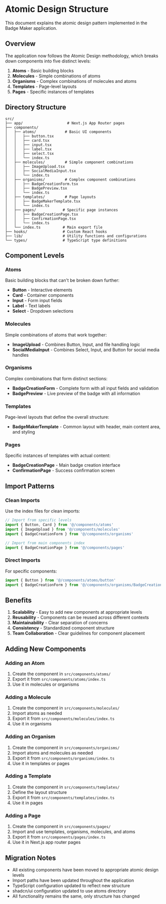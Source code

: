 # Atomic Design Structure

This document explains the atomic design pattern implemented in the Badge Maker application.

## Overview

The application now follows the Atomic Design methodology, which breaks down components into five distinct levels:

1. **Atoms** - Basic building blocks
2. **Molecules** - Simple combinations of atoms
3. **Organisms** - Complex combinations of molecules and atoms
4. **Templates** - Page-level layouts
5. **Pages** - Specific instances of templates

## Directory Structure

```
src/
├── app/                    # Next.js App Router pages
├── components/
│   ├── atoms/             # Basic UI components
│   │   ├── button.tsx
│   │   ├── card.tsx
│   │   ├── input.tsx
│   │   ├── label.tsx
│   │   ├── select.tsx
│   │   └── index.ts
│   ├── molecules/         # Simple component combinations
│   │   ├── ImageUpload.tsx
│   │   ├── SocialMediaInput.tsx
│   │   └── index.ts
│   ├── organisms/         # Complex component combinations
│   │   ├── BadgeCreationForm.tsx
│   │   ├── BadgePreview.tsx
│   │   └── index.ts
│   ├── templates/         # Page layouts
│   │   ├── BadgeMakerTemplate.tsx
│   │   └── index.ts
│   ├── pages/            # Specific page instances
│   │   ├── BadgeCreationPage.tsx
│   │   ├── ConfirmationPage.tsx
│   │   └── index.ts
│   └── index.ts          # Main export file
├── hooks/                # Custom React hooks
├── lib/                  # Utility functions and configurations
└── types/                # TypeScript type definitions
```

## Component Levels

### Atoms
Basic building blocks that can't be broken down further:
- **Button** - Interactive elements
- **Card** - Container components
- **Input** - Form input fields
- **Label** - Text labels
- **Select** - Dropdown selections

### Molecules
Simple combinations of atoms that work together:
- **ImageUpload** - Combines Button, Input, and file handling logic
- **SocialMediaInput** - Combines Select, Input, and Button for social media handles

### Organisms
Complex combinations that form distinct sections:
- **BadgeCreationForm** - Complete form with all input fields and validation
- **BadgePreview** - Live preview of the badge with all information

### Templates
Page-level layouts that define the overall structure:
- **BadgeMakerTemplate** - Common layout with header, main content area, and styling

### Pages
Specific instances of templates with actual content:
- **BadgeCreationPage** - Main badge creation interface
- **ConfirmationPage** - Success confirmation screen

## Import Patterns

### Clean Imports
Use the index files for clean imports:

```typescript
// Import from specific levels
import { Button, Card } from '@/components/atoms'
import { ImageUpload } from '@/components/molecules'
import { BadgeCreationForm } from '@/components/organisms'

// Import from main components index
import { BadgeCreationPage } from '@/components/pages'
```

### Direct Imports
For specific components:

```typescript
import { Button } from '@/components/atoms/button'
import { BadgeCreationForm } from '@/components/organisms/BadgeCreationForm'
```

## Benefits

1. **Scalability** - Easy to add new components at appropriate levels
2. **Reusability** - Components can be reused across different contexts
3. **Maintainability** - Clear separation of concerns
4. **Consistency** - Standardized component structure
5. **Team Collaboration** - Clear guidelines for component placement

## Adding New Components

### Adding an Atom
1. Create the component in `src/components/atoms/`
2. Export it from `src/components/atoms/index.ts`
3. Use it in molecules or organisms

### Adding a Molecule
1. Create the component in `src/components/molecules/`
2. Import atoms as needed
3. Export it from `src/components/molecules/index.ts`
4. Use it in organisms

### Adding an Organism
1. Create the component in `src/components/organisms/`
2. Import atoms and molecules as needed
3. Export it from `src/components/organisms/index.ts`
4. Use it in templates or pages

### Adding a Template
1. Create the component in `src/components/templates/`
2. Define the layout structure
3. Export it from `src/components/templates/index.ts`
4. Use it in pages

### Adding a Page
1. Create the component in `src/components/pages/`
2. Import and use templates, organisms, molecules, and atoms
3. Export it from `src/components/pages/index.ts`
4. Use it in Next.js app router pages

## Migration Notes

- All existing components have been moved to appropriate atomic design levels
- Import paths have been updated throughout the application
- TypeScript configuration updated to reflect new structure
- shadcn/ui configuration updated to use atoms directory
- All functionality remains the same, only structure has changed

